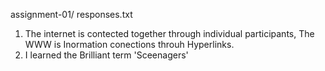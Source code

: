 assignment-01/
responses.txt
1.  The internet is contected together through individual participants, The WWW is Inormation conections throuh Hyperlinks. 
2.  I learned the Brilliant term 'Sceenagers'
